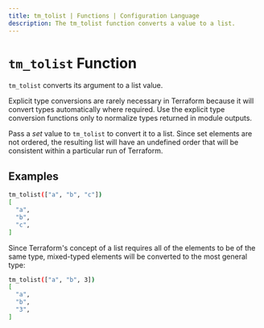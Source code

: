 ```yaml
---
title: tm_tolist | Functions | Configuration Language
description: The tm_tolist function converts a value to a list.
---
```


# `tm_tolist` Function

`tm_tolist` converts its argument to a list value.

Explicit type conversions are rarely necessary in Terraform because it will
convert types automatically where required. Use the explicit type conversion
functions only to normalize types returned in module outputs.

Pass a _set_ value to `tm_tolist` to convert it to a list. Since set elements are
not ordered, the resulting list will have an undefined order that will be
consistent within a particular run of Terraform.

## Examples

```sh
tm_tolist(["a", "b", "c"])
[
  "a",
  "b",
  "c",
]
```

Since Terraform's concept of a list requires all of the elements to be of the
same type, mixed-typed elements will be converted to the most general type:

```sh
tm_tolist(["a", "b", 3])
[
  "a",
  "b",
  "3",
]
```

